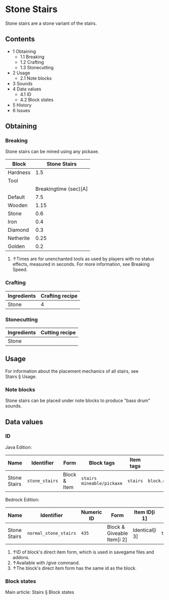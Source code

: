 # Stone Stairs
Stone stairs are a stone variant of the stairs.

## Contents
- 1 Obtaining
	- 1.1 Breaking
	- 1.2 Crafting
	- 1.3 Stonecutting
- 2 Usage
	- 2.1 Note blocks
- 3 Sounds
- 4 Data values
	- 4.1 ID
	- 4.2 Block states
- 5 History
- 6 Issues

## Obtaining
### Breaking
Stone stairs can be mined using any pickaxe.

| Block     | Stone Stairs          |
|-----------|-----------------------|
| Hardness  | 1.5                   |
| Tool      |                       |
|           | Breakingtime (sec)[A] |
| Default   | 7.5                   |
| Wooden    | 1.15                  |
| Stone     | 0.6                   |
| Iron      | 0.4                   |
| Diamond   | 0.3                   |
| Netherite | 0.25                  |
| Golden    | 0.2                   |

1. ↑Times are for unenchanted tools as used by players with no status effects, measured in seconds. For more information, see Breaking Speed.

### Crafting
| Ingredients | Crafting recipe |
|-------------|-----------------|
| Stone       | 4               |

### Stonecutting
| Ingredients | Cutting recipe |
|-------------|----------------|
| Stone       |                |

## Usage
For information about the placement mechanics of all stairs, see Stairs § Usage.

### Note blocks
Stone stairs can be placed under note blocks to produce "bass drum" sounds.

## Data values
### ID
Java Edition:

| Name         | Identifier     | Form         | Block tags                      | Item tags | Translation key                |
|--------------|----------------|--------------|---------------------------------|-----------|--------------------------------|
| Stone Stairs | `stone_stairs` | Block & Item | `stairs`<br/>`mineable/pickaxe` | `stairs`  | `block.minecraft.stone_stairs` |

Bedrock Edition:

| Name         | Identifier            | Numeric ID | Form                       | Item ID[i 1]   | Translation key                 |
|--------------|-----------------------|------------|----------------------------|----------------|---------------------------------|
| Stone Stairs | `normal_stone_stairs` | `435`      | Block & Giveable Item[i 2] | Identical[i 3] | `tile.normal_stone_stairs.name` |

1. ↑ID of block's direct item form, which is used in savegame files and addons.
2. ↑Available with /give command.
3. ↑The block's direct item form has the same id as the block.

### Block states
Main article: Stairs § Block states
